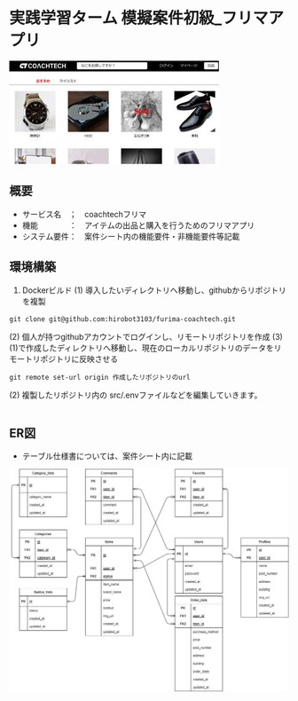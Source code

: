 # 実践学習ターム 模擬案件初級_フリマアプリ 

<img src='./doc/img/topimg.jpg'> 
 
## 概要 
- サービス名　；　coachtechフリマ
- 機能　　　　：　アイテムの出品と購入を行うためのフリマアプリ
- システム要件：　案件シート内の機能要件・非機能要件等記載
 
 
## 環境構築  
1. Dockerビルド
(1) 導入したいディレクトリへ移動し、githubからリポジトリを複製
```
git clone git@github.com:hirobot3103/furima-coachtech.git
```
(2) 個人が持つgithubアカウントでログインし、リモートリポジトリを作成
(3) (1)で作成したディレクトリへ移動し、現在のローカルリポジトリのデータをリモートリポジトリに反映させる
```
git remote set-url origin 作成したリポジトリのurl
```
(2) 複製したリポジトリ内の src/.envファイルなどを編集していきます。
```

```


## ER図
- テーブル仕様書については、案件シート内に記載
<img src="./doc/img/erimg.jpg">




